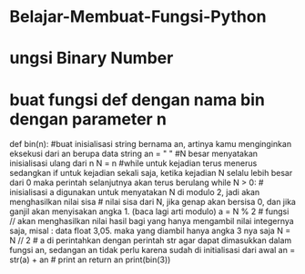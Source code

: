 # Belajar-Membuat-Fungsi-Python
# ungsi Binary Number
# buat fungsi def dengan nama bin dengan parameter n


def bin(n): #buat inisialisasi string bernama an, artinya kamu menginginkan eksekusi dari an berupa data string
    an = " " #N besar menyatakan inisialisasi ulang dari n
    N = n    #while untuk kejadian terus menerus sedangkan if untuk kejadian sekali saja, ketika kejadian N selalu lebih besar dari 0 maka perintah selanjutnya akan terus berulang
    while N > 0:
        # inisialisasi a digunakan untuk menyatakan N di modulo 2, jadi akan menghasilkan nilai sisa
        # nilai sisa dari N, jika genap akan bersisa 0, dan jika ganjil akan menyisakan angka 1. (baca lagi arti modulo)
        a = N % 2
        # fungsi // akan menghasilkan nilai hasil bagi yang hanya mengambil nilai integernya saja, misal : data float 3,05.             maka yang diambil hanya angka 3 nya saja
        N = N // 2
        # a di perintahkan dengan perintah str agar dapat dimasukkan dalam fungsi an, sedangan an tidak perlu karena sudah di           initialisasi dari awal
        an = str(a) + an
        # print an
    return an
print(bin(3))
